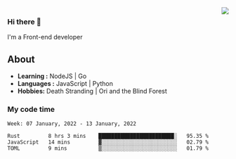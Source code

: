 <img align='right' src="https://github-readme-stats.vercel.app/api?username=strugglebak&show_icons=true">

### Hi there 👋

I'm a Front-end developer

## About

-  **Learning :** NodeJS | Go
-  **Languages :** JavaScript | Python
-  **Hobbies:** Death Stranding | Ori and the Blind Forest

### My code time

<!--START_SECTION:waka-->
```text
Week: 07 January, 2022 - 13 January, 2022

Rust         8 hrs 3 mins    ████████████████████████░   95.35 % 
JavaScript   14 mins         ▓░░░░░░░░░░░░░░░░░░░░░░░░   02.79 % 
TOML         9 mins          ▒░░░░░░░░░░░░░░░░░░░░░░░░   01.79 % 
```
<!--END_SECTION:waka-->
